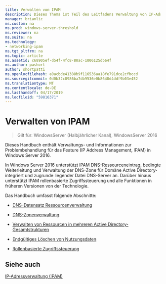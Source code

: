 ```yaml
---
title: Verwalten von IPAM
description: Dieses Thema ist Teil des Leitfadens Verwaltung von IP-Adressverwaltung (IPAM) in Windows Server 2016.
manager: brianlic
ms.custom: na
ms.prod: windows-server-threshold
ms.reviewer: na
ms.suite: na
ms.technology:
- networking-ipam
ms.tgt_pltfrm: na
ms.topic: article
ms.assetid: c68905ef-d54f-4fc8-80ac-1006125db64f
ms.author: pashort
author: shortpatti
ms.openlocfilehash: a0acbde41388b9f116536aa18fe791dce2cfbccd
ms.sourcegitcommit: 0d0b32c8986ba7db9536e0b8648d4ddf9b03e452
ms.translationtype: MT
ms.contentlocale: de-DE
ms.lasthandoff: 04/17/2019
ms.locfileid: "59816371"
---
```

# <a name="manage-ipam"></a>Verwalten von IPAM

>Gilt für: WindowsServer (Halbjährlicher Kanal), WindowsServer 2016

Dieses Handbuch enthält Verwaltungs- und Informationen zur Problembehandlung für das Feature (IP Address Management, IPAM) in Windows Server 2016.  
  
In Windows Server 2016 unterstützt IPAM DNS-Ressourceneintrag, bedingte Weiterleitung und Verwaltung der DNS-Zone für Domäne Active Directory-integriert und zugrunde liegender Datei DNS-Server an. Darüber hinaus unterstützt IPAM rollenbasierte Zugriffssteuerung und alle Funktionen in früheren Versionen von der Technologie.  
  
Das Handbuch umfasst folgende Abschnitte:  
  
-   [DNS-Datensatz Ressourcenverwaltung](../../technologies/ipam/DNS-Resource-Record-Management.md)  
  
-   [DNS-Zonenverwaltung](../../technologies/ipam/DNS-Zone-Management.md)  
  
-   [Verwalten von Ressourcen in mehreren Active Directory-Gesamtstrukturen](../../technologies/ipam/Manage-Resources-in-Multiple-Active-Directory-Forests.md)  
  
-  [Endgültiges Löschen von Nutzungsdaten](../../technologies/ipam/Purge-Utilization-Data.md)  
  
-   [Rollenbasierte Zugriffssteuerung](../../technologies/ipam/Role-based-Access-Control.md)  
  
## <a name="see-also"></a>Siehe auch  
[IP-Adressverwaltung &#40;IPAM&#41;](IP-Address-Management--IPAM-.md)  
  


